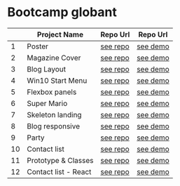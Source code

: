 # Bootcamp globant

|    | Project Name   | Repo Url | Repo Url |
|----|----------------|----------|----------|
| 1 | Poster | [see repo](https://github.com/anamariasosam/bootcamp_globant/tree/master/poster) | [see demo](https://anamariasosam.github.io/bootcamp_globant/poster/)
| 2 | Magazine Cover | [see repo](https://github.com/anamariasosam/bootcamp_globant/tree/master/magazine-cover) | [see demo](https://anamariasosam.github.io/bootcamp_globant/magazine-cover/)
| 3 | Blog Layout | [see repo](https://github.com/anamariasosam/bootcamp_globant/tree/master/blog-theme) | [see demo](https://anamariasosam.github.io/bootcamp_globant/blog-theme/)
| 4 | Win10 Start Menu | [see repo](https://github.com/anamariasosam/bootcamp_globant/tree/master/win10-start-menu-base) | [see demo](https://anamariasosam.github.io/bootcamp_globant/win10-start-menu-base/)
| 5 | Flexbox panels | [see repo](https://github.com/anamariasosam/bootcamp_globant/tree/master/flex-panels-exercise) | [see demo](https://anamariasosam.github.io/bootcamp_globant/flex-panels-exercise/)
| 6 | Super Mario | [see repo](https://github.com/anamariasosam/bootcamp_globant/tree/master/mario-bros) | [see demo](https://anamariasosam.github.io/bootcamp_globant/mario-bros/)
| 7 | Skeleton landing | [see repo](https://github.com/anamariasosam/bootcamp_globant/tree/master/skeleton-landing) | [see demo](https://anamariasosam.github.io/bootcamp_globant/skeleton-landing/)
| 8 | Blog responsive | [see repo](https://github.com/anamariasosam/bootcamp_globant/tree/master/blog-theme) | [see demo](https://anamariasosam.github.io/bootcamp_globant/blog-theme/)
| 9 | Party | [see repo](https://github.com/anamariasosam/bootcamp_globant/tree/master/party-js) | [see demo](https://anamariasosam.github.io/bootcamp_globant/party-js/)
| 10 | Contact list | [see repo](https://github.com/anamariasosam/bootcamp_globant/tree/master/authors-js) | [see demo](https://anamariasosam.github.io/bootcamp_globant/authors-js/)
| 11 | Prototype & Classes | [see repo](https://github.com/anamariasosam/bootcamp_globant/tree/master/prototype) | [see demo](https://anamariasosam.github.io/bootcamp_globant/prototype/)
| 12 | Contact list - React | [see repo](https://github.com/anamariasosam/bootcamp_globant/tree/master/contacts-app) | [see demo](https://contactsapp.surge.sh/)








